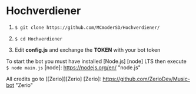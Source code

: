 # Hochverdiener


1. ``$ git clone https://github.com/MCmoderSD/Hochverdiener/``

2. ``$ cd Hochverdiener``

3. Edit **config.js** and exchange the **TOKEN** with your bot token

To start the bot you must have installed [Node.js] [node] LTS then execute`` $ node main.js``
[node]: https://nodejs.org/en/ "node.js"

All credits go to [[Zerio]][Zerio]
[Zerio]: https://github.com/ZerioDev/Music-bot "Zerio"
